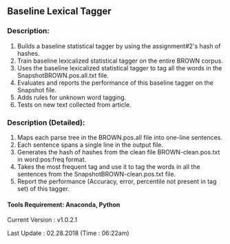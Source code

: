 ## Baseline Lexical Tagger
### Description:
1.	Builds a baseline statistical tagger by using the assignment#2's hash of hashes.
2.	Train baseline lexicalized statistical tagger on the entire BROWN corpus.
3.	Uses the baseline lexicalized statistical tagger to tag all the words in the SnapshotBROWN.pos.all.txt file.
4.	Evaluates and reports the performance of this baseline tagger on the Snapshot file.
5.	Adds rules for unknown word tagging.
6.	Tests on new text collected from article.

### Description (Detailed):
1.	Maps each parse tree in the BROWN.pos.all file into one-line sentences.
2.	Each sentence spans a single line in the output file.
3.	Generates the hash of hashes from the clean file BROWN-clean.pos.txt in word:pos:freq format.
4.	Takes the most frequent tag and use it to tag the words in all the sentences from the SnapshotBROWN-clean.pos.txt file.
5.	Report the performance (Accuracy, error, percentile not present in tag set) of this tagger.

#### Tools Requirement: Anaconda, Python 

Current Version  : v1.0.2.1

Last Update      : 02.28.2018 (Time : 06:22am)

